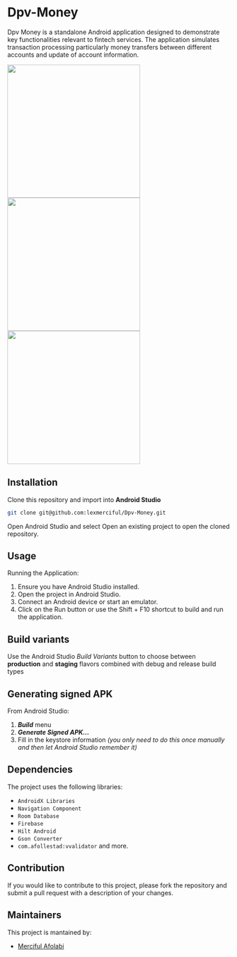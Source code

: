 # Dpv-Money
Dpv Money is a standalone Android application designed to demonstrate key functionalities relevant to fintech services. 
The application simulates transaction processing particularly money transfers between different accounts and update of account information.


<img src="https://github.com/user-attachments/assets/82df2f26-acd6-425a-86c4-625fa828d4ac" width="300"> <img src="https://github.com/user-attachments/assets/9a6982fc-d9e6-420c-b28e-a00c01dab077" width="300"> <img src="https://github.com/user-attachments/assets/b8afdbec-f449-45cf-a970-fc7e96161fd3" width="300">


## Installation
Clone this repository and import into **Android Studio**
```bash
git clone git@github.com:lexmerciful/Dpv-Money.git
```
Open Android Studio and select Open an existing project to open the cloned repository.


## Usage
Running the Application:
1. Ensure you have Android Studio installed.
2. Open the project in Android Studio.
3. Connect an Android device or start an emulator.
4. Click on the Run button or use the Shift + F10 shortcut to build and run the application.


## Build variants
Use the Android Studio *Build Variants* button to choose between **production** and **staging** flavors combined with debug and release build types


## Generating signed APK
From Android Studio:
1. ***Build*** menu
2. ***Generate Signed APK...***
3. Fill in the keystore information *(you only need to do this once manually and then let Android Studio remember it)*


## Dependencies
The project uses the following libraries:
- `AndroidX Libraries`
- `Navigation Component`
- `Room Database`
- `Firebase`
- `Hilt Android`
- `Gson Converter`
- `com.afollestad:vvalidator` and more.


## Contribution
If you would like to contribute to this project, please fork the repository and submit a pull request with a description of your changes.


## Maintainers
This project is mantained by:
* [Merciful Afolabi](http://github.com/lexmerciful)

